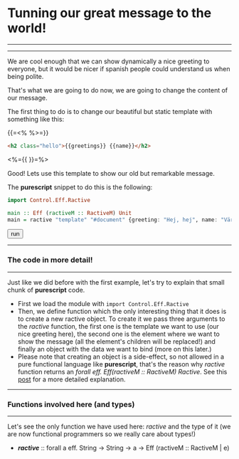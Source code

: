 # Tunning our great message to the world!
---

---

We are cool enough that we can show dynamically a nice greeting to everyone, but it would be nicer if spanish people could understand us when being polite.

That's what we are going to do now, we are going to change the content of our message.

The first thing to do is to change our beautiful but static template with something like this:

{{=<% %>=}}
```html
<h2 class="hello">{{greetings}} {{name}}</h2>
```
<%={{ }}=%>

Good! Lets use this template to show our old but remarkable message.

The **purescript** snippet to do this is the following:

```haskell
import Control.Eff.Ractive

main :: Eff (ractiveM :: RactiveM) Unit
main = ractive "template" "#document" {greeting: "Hej, hej", name: "Värld!"}
```

<button class="btn btn-primary" on-click="run1">run</button>

---
### The code in more detail!
---

Just like we did before with the first example, let's try to explain that small chunk of **purescript** code.


* First we load the module with ```import Control.Eff.Ractive```
* Then, we define function which the only interesting thing that it does is to create a new ractive object.
To create it we pass three arguments to the _ractive_ function, the first one is the template we want to use (our nice greeting here),
the second one is the element where we want to show the message (all the element's children will be replaced!) and finally an object
with the data we want to bind (more on this later.)
* Please note that creating an object is a side-effect, so not allowed in a pure functional language like **purescript**,
that's the reason why _ractive_ function returns an _forall eff. Eff(ractiveM :: RactiveM) Ractive_.
See this [post](http://www.purescript.org/posts/Eff-Monad/ "Handling Native Effects with the Eff Monad") for a more detailed explanation.

---
### Functions involved here (and types)
---

Let's see the only function we have used here: _ractive_ and the type of it (we are now functional programmers so we really care about types!)

* **_ractive_** :: forall a eff. String -> String -> a -> Eff (ractiveM :: RactiveM | e)

